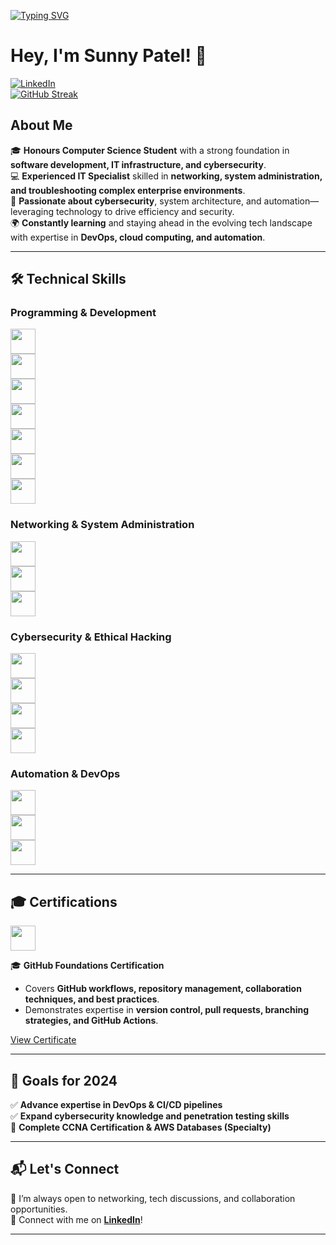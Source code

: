 [![Typing SVG](https://readme-typing-svg.herokuapp.com?font=Fira+Code&pause=1000&color=656BF7&random=false&width=435&lines=Software+Developer;Systems+Specialist;Network+Architect;Cybersecurity+Professional;IT+Technician;Tech+Enthusiast)](https://git.io/typing-svg)

# Hey, I'm Sunny Patel! 🚀  

[![LinkedIn](https://img.shields.io/badge/LinkedIn-%230077B5.svg?&style=flat-square&logo=linkedin&logoColor=white)](https://www.linkedin.com/in/sunny-patel-30b460204/)  
[![GitHub Streak](https://streak-stats.demolab.com?user=sunnypatell&theme=midnight-purple&mode=weekly)](https://git.io/streak-stats)

## About Me  

🎓 **Honours Computer Science Student** with a strong foundation in **software development, IT infrastructure, and cybersecurity**.  
💻 **Experienced IT Specialist** skilled in **networking, system administration, and troubleshooting complex enterprise environments**.  
🔐 **Passionate about cybersecurity**, system architecture, and automation—leveraging technology to drive efficiency and security.  
🌍 **Constantly learning** and staying ahead in the evolving tech landscape with expertise in **DevOps, cloud computing, and automation**.  

---

## 🛠 Technical Skills  

### **Programming & Development**  
[<img src="https://upload.wikimedia.org/wikipedia/en/3/30/Java_programming_language_logo.svg" height="40">](https://www.java.com/)  
[<img src="https://upload.wikimedia.org/wikipedia/commons/c/c3/Python-logo-notext.svg" height="40">](https://www.python.org/)  
[<img src="https://upload.wikimedia.org/wikipedia/commons/1/18/ISO_C%2B%2B_Logo.svg" height="40">](https://www.cplusplus.com/)  
[<img src="https://upload.wikimedia.org/wikipedia/commons/9/99/Unofficial_JavaScript_logo_2.svg" height="40">](https://developer.mozilla.org/en-US/docs/Web/JavaScript)  
[<img src="https://upload.wikimedia.org/wikipedia/commons/4/4c/Typescript_logo_2020.svg" height="40">](https://www.typescriptlang.org/)  
[<img src="https://upload.wikimedia.org/wikipedia/commons/a/a7/React-icon.svg" height="40">](https://reactjs.org/)  
[<img src="https://upload.wikimedia.org/wikipedia/commons/d/d9/Node.js_logo.svg" height="40">](https://nodejs.org/)  

### **Networking & System Administration**  
[<img src="https://upload.wikimedia.org/wikipedia/commons/0/08/Cisco_logo_blue_2016.svg" height="40">](https://www.cisco.com/)  
[<img src="https://upload.wikimedia.org/wikipedia/commons/5/58/Hyper-V_Logo.png" height="40">](https://www.microsoft.com/en-us/cloud-platform/hyper-v)  
[<img src="https://upload.wikimedia.org/wikipedia/commons/0/09/Vmware-by-broadcom.svg" height="40">](https://www.vmware.com/)  

### **Cybersecurity & Ethical Hacking**  
[<img src="https://www.kali.org/images/kali-tools-icon-missing.svg" height="40">](https://www.kali.org/)  
[<img src="https://www.wireshark.org/favicon.ico" height="40">](https://www.wireshark.org/)  
[<img src="https://www.kali.org/tools/nmap/images/nmap-logo.svg" height="40">](https://nmap.org/)  
[<img src="https://www.kali.org/tools/metasploit-framework/images/metasploit-framework-logo.svg" height="40">](https://www.metasploit.com/)  

### **Automation & DevOps**  
[<img src="https://upload.wikimedia.org/wikipedia/commons/0/0c/Ansible_logo.svg" height="40">](https://www.ansible.com/)  
[<img src="https://upload.wikimedia.org/wikipedia/commons/3/39/Kubernetes_logo_without_workmark.svg" height="40">](https://kubernetes.io/)  
[<img src="https://upload.wikimedia.org/wikipedia/commons/7/79/PowerShell_Core_6.0_icon.png" height="40">](https://docs.microsoft.com/en-us/powershell/)  

---

## 🎓 Certifications  

[<img src="https://github.githubassets.com/images/modules/logos_page/GitHub-Mark.png" height="40">](https://www.credly.com/badges/b6f69785-2da8-447e-b02c-3350bf9af803/print)  

🎓 **GitHub Foundations Certification**  
- Covers **GitHub workflows, repository management, collaboration techniques, and best practices**.  
- Demonstrates expertise in **version control, pull requests, branching strategies, and GitHub Actions**.  

[View Certificate](https://www.credly.com/badges/b6f69785-2da8-447e-b02c-3350bf9af803/print)  

---

## 🚀 Goals for 2024  

✅ **Advance expertise in DevOps & CI/CD pipelines**  
✅ **Expand cybersecurity knowledge and penetration testing skills**  
🔁 **Complete CCNA Certification & AWS Databases (Specialty)**  

---

## 📬 Let's Connect  

📌 I’m always open to networking, tech discussions, and collaboration opportunities.  
🔗 Connect with me on **[LinkedIn](https://www.linkedin.com/in/sunny-patel-30b460204/)**!  

---
